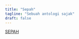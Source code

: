 ```yaml
---
title: "Sepah"
tagline: "Sebuah antologi sajak"
draft: false
---
```


[SEPAH](https://drive.google.com/file/d/1UIcPlQR71sO877cTCdfnofxHJQJCA7TF/view?usp=sharing)